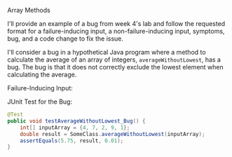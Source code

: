 Array Methods

I'll provide an example of a bug from week 4's lab and follow the requested format for a failure-inducing input, a non-failure-inducing input, symptoms, bug, and a code change to fix the issue. 

I'll consider a bug in a hypothetical Java program where a method to calculate the average of an array of integers, `averageWithoutLowest`, has a bug. The bug is that it does not correctly exclude the lowest element when calculating the average.

Failure-Inducing Input:

JUnit Test for the Bug:
```java
@Test
public void testAverageWithoutLowest_Bug() {
    int[] inputArray = {4, 7, 2, 9, 1};
    double result = SomeClass.averageWithoutLowest(inputArray);
    assertEquals(5.75, result, 0.01);
}
